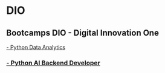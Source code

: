 # DIO
## Bootcamps DIO - Digital Innovation One
[ - Python Data Analytics](https://github.com/elnataoliveira/DIO/tree/main/Python%Data%20Analytics)
### [ - Python AI Backend Developer](https://github.com/elnataoliveira/DIO/tree/main/Python%20AI%20Backend%20Developer)
